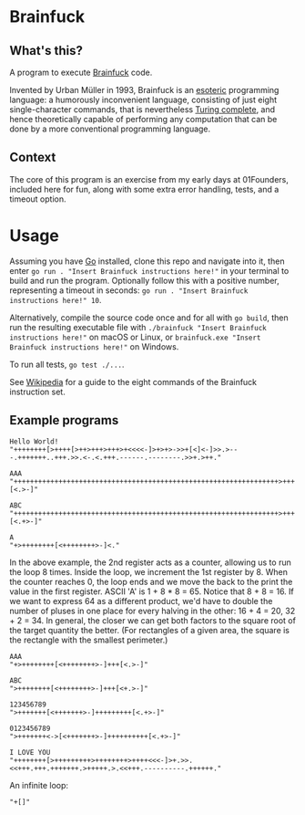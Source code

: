 # Brainfuck

## What's this?

A program to execute [Brainfuck](https://en.wikipedia.org/wiki/Brainfuck) code.

Invented by Urban Müller in 1993, Brainfuck is an [esoteric](https://en.wikipedia.org/wiki/Esoteric_programming_language) programming language: a humorously inconvenient language, consisting of just eight single-character commands, that is nevertheless [Turing complete](https://en.wikipedia.org/wiki/Turing_completeness), and hence theoretically capable of performing any computation that can be done by a more conventional programming language.

## Context

The core of this program is an exercise from my early days at 01Founders, included here for fun, along with some extra error handling, tests, and a timeout option.

# Usage

Assuming you have [Go](https://go.dev/) installed, clone this repo and navigate into it, then enter `go run . "Insert Brainfuck instructions here!"` in your terminal to build and run the program. Optionally follow this with a positive number, representing a timeout in seconds: `go run . "Insert Brainfuck instructions here!" 10`.

Alternatively, compile the source code once and for all with `go build`, then run the resulting executable file with `./brainfuck "Insert Brainfuck instructions here!"` on macOS or Linux, or `brainfuck.exe "Insert Brainfuck instructions here!"` on Windows.

To run all tests, `go test ./...`.

See [Wikipedia](https://en.wikipedia.org/wiki/Brainfuck#Language_design) for a guide to the eight commands of the Brainfuck instruction set.

## Example programs

```
Hello World!
"++++++++[>++++[>++>+++>+++>+<<<<-]>+>+>->>+[<]<-]>>.>---.+++++++..+++.>>.<-.<.+++.------.--------.>>+.>++."

AAA
"+++++++++++++++++++++++++++++++++++++++++++++++++++++++++++++++++>+++[<.>-]"

ABC
"+++++++++++++++++++++++++++++++++++++++++++++++++++++++++++++++++>+++[<.+>-]"

A
"+>++++++++[<++++++++>-]<."
```

In the above example, the 2nd register acts as a counter, allowing us to run the loop 8 times. Inside the loop, we increment the 1st register by 8. When the counter reaches 0, the loop ends and we move the back to the print the value in the first register. ASCII 'A' is 1 + 8 \* 8 = 65. Notice that 8 + 8 = 16. If we want to express 64 as a different product, we'd have to double the number of pluses in one place for every halving in the other: 16 + 4 = 20, 32 + 2 = 34. In general, the closer we can get both factors to the square root of the target quantity the better. (For rectangles of a given area, the square is the rectangle with the smallest perimeter.)

```
AAA
"+>++++++++[<++++++++>-]+++[<.>-]"

ABC
">++++++++[<++++++++>-]+++[<+.>-]"

123456789
">+++++++[<+++++++>-]+++++++++[<.+>-]"

0123456789
">+++++++<->[<+++++++>-]++++++++++[<.+>-]"

I LOVE YOU
"++++++++[>+++++++++>++++++++>++++<<<-]>+.>>.<<+++.+++.+++++++.>+++++.>.<<+++.----------.++++++."
```

An infinite loop:

```
"+[]"
```
